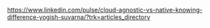 https://www.linkedin.com/pulse/cloud-agnostic-vs-native-knowing-difference-yogish-suvarna/?trk=articles_directory

